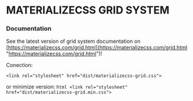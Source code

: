 # MATERIALIZECSS GRID SYSTEM

### Documentation
See the latest version of grid system documentation on [https://materializecss.com/grid.html](https://materializecss.com/grid.html "https://materializecss.com/grid.html")!

Conection:

    <link rel="stylesheet" href="dist/materializecss-grid.css">

or minimize version:
``html
    <link rel="stylesheet" href="dist/materializecss-grid.min.css">
``
